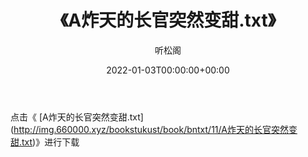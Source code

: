 ﻿---
title:  《A炸天的长官突然变甜.txt》
date:   2022-01-03T00:00:00+00:00
author: 听松阁
layout: post
permalink: /A炸天的长官突然变甜/
categories: 小说
tags: [小说]
---

点击《 [A炸天的长官突然变甜.txt](<a href="http://img.660000.xyz/bookstukust/book/bntxt/11/A" target=_blank>http://img.660000.xyz/bookstukust/book/bntxt/11/A炸天的长官突然变甜.txt)》进行下载